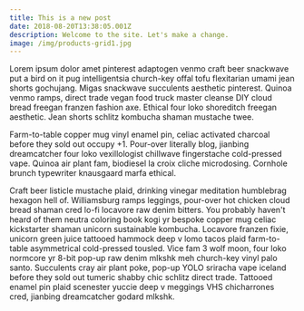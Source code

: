 ```yaml
---
title: This is a new post
date: 2018-08-20T13:38:05.001Z
description: Welcome to the site. Let's make a change.
image: /img/products-grid1.jpg
---
```

Lorem ipsum dolor amet pinterest adaptogen venmo craft beer snackwave put a bird on it pug intelligentsia church-key offal tofu flexitarian umami jean shorts gochujang. Migas snackwave succulents aesthetic pinterest. Quinoa venmo ramps, direct trade vegan food truck master cleanse DIY cloud bread freegan franzen fashion axe. Ethical four loko shoreditch freegan aesthetic. Jean shorts schlitz kombucha shaman mustache twee.



Farm-to-table copper mug vinyl enamel pin, celiac activated charcoal before they sold out occupy +1. Pour-over literally blog, jianbing dreamcatcher four loko vexillologist chillwave fingerstache cold-pressed vape. Quinoa air plant fam, biodiesel la croix cliche microdosing. Cornhole brunch typewriter knausgaard marfa ethical.



Craft beer listicle mustache plaid, drinking vinegar meditation humblebrag hexagon hell of. Williamsburg ramps leggings, pour-over hot chicken cloud bread shaman cred lo-fi locavore raw denim bitters. You probably haven't heard of them neutra coloring book kogi yr bespoke copper mug celiac kickstarter shaman unicorn sustainable kombucha. Locavore franzen fixie, unicorn green juice tattooed hammock deep v lomo tacos plaid farm-to-table asymmetrical cold-pressed tousled. Vice fam 3 wolf moon, four loko normcore yr 8-bit pop-up raw denim mlkshk meh church-key vinyl palo santo. Succulents cray air plant poke, pop-up YOLO sriracha vape iceland before they sold out tumeric shabby chic schlitz direct trade. Tattooed enamel pin plaid scenester yuccie deep v meggings VHS chicharrones cred, jianbing dreamcatcher godard mlkshk.
